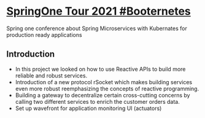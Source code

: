 # [SpringOne Tour 2021 #Booternetes](https://spring.io/blog/2021/03/24/springone-tour-2021-booternetes)
Spring one conference about Spring Microservices with Kubernates for production ready applications

## Introduction
- In this project we looked on how to use Reactive APIs to build more reliable and  robust services.
- Introduction of a new protocol rSocket which makes building services even more robust reemphasizing the concepts of reactive programming.
- Building a gateway to decentralize certain cross-cutting concerns by calling two different services to enrich the customer orders data.
- Set up wavefront for application monitoring UI (actuators)
